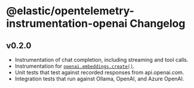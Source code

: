 # @elastic/opentelemetry-instrumentation-openai Changelog

## v0.2.0

- Instrumentation of chat completion, including streaming and tool calls.
- Instrumentation for [`openai.embeddings.create()`](https://platform.openai.com/docs/api-reference/embeddings/create).
- Unit tests that test against recorded responses from api.openai.com.
- Integration tests that run against Ollama, OpenAI, and Azure OpenAI.
